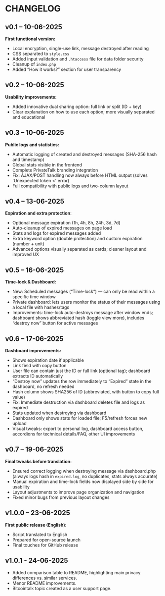# CHANGELOG

## v0.1 – 10-06-2025
**First functional version:**  
- Local encryption, single-use link, message destroyed after reading  
- CSS separated to `style.css`  
- Added input validation and `.htaccess` file for data folder security  
- Cleanup of `index.php`  
- Added “How it works?” section for user transparency

## v0.2 – 10-06-2025
**Usability improvements:**  
- Added innovative dual sharing option: full link or split (ID + key)  
- Clear explanation on how to use each option; more visually separated and educational

## v0.3 – 10-06-2025
**Public logs and statistics:**  
- Automatic logging of created and destroyed messages (SHA-256 hash and timestamp)  
- Global stats visible in the frontend  
- Complete PrivateTalk branding integration  
- Fix: AJAX/POST handling now always before HTML output (solves 'Unexpected token <' error)  
- Full compatibility with public logs and two-column layout

## v0.4 – 13-06-2025
**Expiration and extra protection:**  
- Optional message expiration (1h, 4h, 8h, 24h, 3d, 7d)  
- Auto-cleanup of expired messages on page load  
- Stats and logs for expired messages added  
- Extra keyword option (double protection) and custom expiration (number + unit)  
- Advanced options visually separated as cards; cleaner layout and improved UX

## v0.5 – 16-06-2025
**Time-lock & Dashboard:**  
- New: Scheduled messages (“Time-lock”) — can only be read within a specific time window  
- Private dashboard: lets users monitor the status of their messages using a local file with hashes/tags  
- Improvements: time-lock auto-destroys message after window ends; dashboard shows abbreviated hash (toggle view more), includes “destroy now” button for active messages

## v0.6 – 17-06-2025
**Dashboard improvements:**  
- Shows expiration date if applicable  
- Link field with copy button  
- User file can contain just the ID or full link (optional tag); dashboard extracts ID automatically  
- “Destroy now” updates the row immediately to “Expired” state in the dashboard, no refresh needed  
- Hash column shows SHA256 of ID (abbreviated, with button to copy full value)  
- Fix: Immediate destruction via dashboard deletes file and logs as expired  
- Stats updated when destroying via dashboard  
- Dashboard only shows stats for loaded file; F5/refresh forces new upload  
- Visual tweaks: export to personal log, dashboard access button, accordions for technical details/FAQ, other UI improvements

## v0.7 – 19-06-2025
**Final tweaks before translation:**  
- Ensured correct logging when destroying message via dashboard.php (always logs hash in `expired.log`, no duplicates, stats always accurate)  
- Manual expiration and time-lock fields now displayed side by side for usability  
- Layout adjustments to improve page organization and navigation  
- Fixed minor bugs from previous layout changes

## v1.0.0 – 23-06-2025
**First public release (English):**  
- Script translated to English  
- Prepared for open-source launch  
- Final touches for GitHub release

## v1.0.1 - 24-06-2025
- Added comparison table to README, highlighting main privacy differences vs. similar services.
- Menor README improvements.
- Bitcointalk topic created as a user support page.

